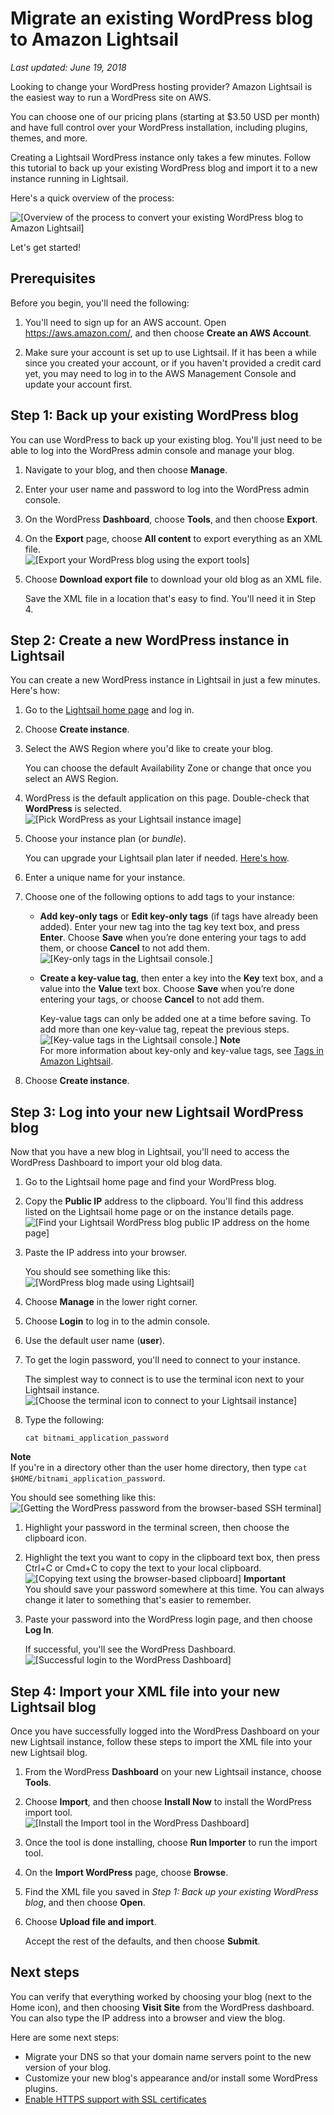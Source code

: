 # Migrate an existing WordPress blog to Amazon Lightsail<a name="migrate-your-wordpress-blog-to-amazon-lightsail"></a>

 *Last updated: June 19, 2018* 

Looking to change your WordPress hosting provider? Amazon Lightsail is the easiest way to run a WordPress site on AWS\.

You can choose one of our pricing plans \(starting at $3\.50 USD per month\) and have full control over your WordPress installation, including plugins, themes, and more\.

Creating a Lightsail WordPress instance only takes a few minutes\. Follow this tutorial to back up your existing WordPress blog and import it to a new instance running in Lightsail\.

Here's a quick overview of the process:

![\[Overview of the process to convert your existing WordPress blog to Amazon Lightsail\]](https://d9yljz1nd5001.cloudfront.net/en_us/1cade0c7e07039bf59652df47a09d228/images/steps-for-migrating-your-existing-wordpress-blog-to-amazon-lightsail.png)

Let's get started\!

## Prerequisites<a name="migrate-wordpress-blog-prerequisites"></a>

Before you begin, you'll need the following:

1. You'll need to sign up for an AWS account\. Open [https://aws\.amazon\.com/](https://aws.amazon.com/), and then choose **Create an AWS Account**\.

1. Make sure your account is set up to use Lightsail\. If it has been a while since you created your account, or if you haven't provided a credit card yet, you may need to log in to the AWS Management Console and update your account first\.

## Step 1: Back up your existing WordPress blog<a name="migrate-wordpress-blog-back-up-wordpress-blog"></a>

You can use WordPress to back up your existing blog\. You'll just need to be able to log into the WordPress admin console and manage your blog\.

1. Navigate to your blog, and then choose **Manage**\.

1. Enter your user name and password to log into the WordPress admin console\.

1. On the WordPress **Dashboard**, choose **Tools**, and then choose **Export**\.

1. On the **Export** page, choose **All content** to export everything as an XML file\.  
![\[Export your WordPress blog using the export tools\]](https://d9yljz1nd5001.cloudfront.net/en_us/1cade0c7e07039bf59652df47a09d228/images/amazon-lightsail-wordpress-blog-export-file.png)

1. Choose **Download export file** to download your old blog as an XML file\.

   Save the XML file in a location that's easy to find\. You'll need it in Step 4\.

## Step 2: Create a new WordPress instance in Lightsail<a name="migrate-wordpress-blog-create-new-wordpress-blog-in-lightsail"></a>

You can create a new WordPress instance in Lightsail in just a few minutes\. Here's how:

1. Go to the [Lightsail home page](https://lightsail.aws.amazon.com/) and log in\.

1. Choose **Create instance**\.

1. Select the AWS Region where you'd like to create your blog\.

   You can choose the default Availability Zone or change that once you select an AWS Region\.

1. WordPress is the default application on this page\. Double\-check that **WordPress** is selected\.  
![\[Pick WordPress as your Lightsail instance image\]](https://d9yljz1nd5001.cloudfront.net/en_us/1cade0c7e07039bf59652df47a09d228/images/amazon-lightsail-pick-your-instance-image.png)

1. Choose your instance plan \(or *bundle*\)\.

   You can upgrade your Lightsail plan later if needed\. [Here's how](lightsail-how-to-create-instance-from-snapshot.md)\.

1. Enter a unique name for your instance\.

1. Choose one of the following options to add tags to your instance:
   + **Add key\-only tags** or **Edit key\-only tags** \(if tags have already been added\)\. Enter your new tag into the tag key text box, and press **Enter**\. Choose **Save** when you’re done entering your tags to add them, or choose **Cancel** to not add them\.  
![\[Key-only tags in the Lightsail console.\]](https://d9yljz1nd5001.cloudfront.net/en_us/1cade0c7e07039bf59652df47a09d228/images/amazon-lightsail-key-only-tags.png)
   + **Create a key\-value tag**, then enter a key into the **Key** text box, and a value into the **Value** text box\. Choose **Save** when you’re done entering your tags, or choose **Cancel** to not add them\.

     Key\-value tags can only be added one at a time before saving\. To add more than one key\-value tag, repeat the previous steps\.  
![\[Key-value tags in the Lightsail console.\]](https://d9yljz1nd5001.cloudfront.net/en_us/1cade0c7e07039bf59652df47a09d228/images/amazon-lightsail-key-value-tag.png)
**Note**  
For more information about key\-only and key\-value tags, see [Tags in Amazon Lightsail](amazon-lightsail-tags.md)\.

1. Choose **Create instance**\.

## Step 3: Log into your new Lightsail WordPress blog<a name="migrate-wordpress-blog-log-into-wordpress-lightsail"></a>

Now that you have a new blog in Lightsail, you'll need to access the WordPress Dashboard to import your old blog data\.

1. Go to the Lightsail home page and find your WordPress blog\.

1. Copy the **Public IP** address to the clipboard\. You'll find this address listed on the Lightsail home page or on the instance details page\.  
![\[Find your Lightsail WordPress blog public IP address on the home page\]](https://d9yljz1nd5001.cloudfront.net/en_us/1cade0c7e07039bf59652df47a09d228/images/amazon-lightsail-find-your-ip-address-updated.png)

1. Paste the IP address into your browser\.

   You should see something like this:  
![\[WordPress blog made using Lightsail\]](https://d9yljz1nd5001.cloudfront.net/en_us/1cade0c7e07039bf59652df47a09d228/images/wordpress-blog-lightsail-bitnami-new.png)

1. Choose **Manage** in the lower right corner\.

1. Choose **Login** to log in to the admin console\.

1. Use the default user name \(**user**\)\.

1. To get the login password, you'll need to connect to your instance\.

   The simplest way to connect is to use the terminal icon next to your Lightsail instance\.  
![\[Choose the terminal icon to connect to your Lightsail instance\]](https://d9yljz1nd5001.cloudfront.net/en_us/1cade0c7e07039bf59652df47a09d228/images/amazon-lightsail-terminal-icon-wordpress-instance-updated.png)

1. Type the following:

   ```
   cat bitnami_application_password
   ```
**Note**  
If you're in a directory other than the user home directory, then type `cat $HOME/bitnami_application_password`\.

   You should see something like this:  
![\[Getting the WordPress password from the browser-based SSH terminal\]](https://d9yljz1nd5001.cloudfront.net/en_us/1cade0c7e07039bf59652df47a09d228/images/amazon-lightsail-bitnami-wordpress-password.png)

1. Highlight your password in the terminal screen, then choose the clipboard icon\.

1. Highlight the text you want to copy in the clipboard text box, then press Ctrl\+C or Cmd\+C to copy the text to your local clipboard\.  
![\[Copying text using the browser-based clipboard\]](https://d9yljz1nd5001.cloudfront.net/en_us/1cade0c7e07039bf59652df47a09d228/images/lightsail-terminal-ssh-rdp-clipboard.png)
**Important**  
You should save your password somewhere at this time\. You can always change it later to something that's easier to remember\.

1. Paste your password into the WordPress login page, and then choose **Log In**\.

   If successful, you'll see the WordPress Dashboard\.  
![\[Successful login to the WordPress Dashboard\]](https://d9yljz1nd5001.cloudfront.net/en_us/1cade0c7e07039bf59652df47a09d228/images/amazon-lightsail-wordpress-dashboard.png)

## Step 4: Import your XML file into your new Lightsail blog<a name="migrate-wordpress-blog-in-wordpress"></a>

Once you have successfully logged into the WordPress Dashboard on your new Lightsail instance, follow these steps to import the XML file into your new Lightsail blog\.

1. From the WordPress **Dashboard** on your new Lightsail instance, choose **Tools**\.

1. Choose **Import**, and then choose **Install Now** to install the WordPress import tool\.  
![\[Install the Import tool in the WordPress Dashboard\]](https://d9yljz1nd5001.cloudfront.net/en_us/1cade0c7e07039bf59652df47a09d228/images/amazon-lightsail-wordpress-dashboard-install-import-tool.png)

1. Once the tool is done installing, choose **Run Importer** to run the import tool\.

1. On the **Import WordPress** page, choose **Browse**\.

1. Find the XML file you saved in *Step 1: Back up your existing WordPress blog*, and then choose **Open**\.

1. Choose **Upload file and import**\.

   Accept the rest of the defaults, and then choose **Submit**\.

## Next steps<a name="migrate-wordpress-blog-lightsail-next-steps"></a>

You can verify that everything worked by choosing your blog \(next to the Home icon\), and then choosing **Visit Site** from the WordPress dashboard\. You can also type the IP address into a browser and view the blog\.

Here are some next steps:
+ Migrate your DNS so that your domain name servers point to the new version of your blog\.
+ Customize your new blog's appearance and/or install some WordPress plugins\.
+  [Enable HTTPS support with SSL certificates](https://docs.bitnami.com/aws/apps/wordpress/#how-to-enable-https-support-with-ssl-certificates) 